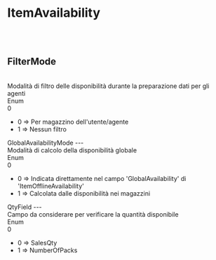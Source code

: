 # ItemAvailability

<br><br> 

FilterMode 
---
<br> Modalità di filtro delle disponibilità durante la preparazione dati per gli agenti <br> 
Enum <br> 
0 <br>
<ul> 
<li>0 => Per magazzino dell'utente/agente</li>
<li>1 => Nessun filtro</li>
</ul>
GlobalAvailabilityMode 
---
<br> Modalità di calcolo della disponibilità globale <br> 
Enum <br> 
0 <br>
<ul> 
<li>0 => Indicata direttamente nel campo 'GlobalAvailability' di 'ItemOfflineAvailability'</li>
<li>1 => Calcolata dalle disponibilità nei magazzini</li>
</ul>
QtyField 
---
<br> Campo da considerare per verificare la quantità disponibile <br> 
Enum <br> 
0 <br>
<ul> 
<li>0 => SalesQty</li>
<li>1 => NumberOfPacks</li>
</ul>

